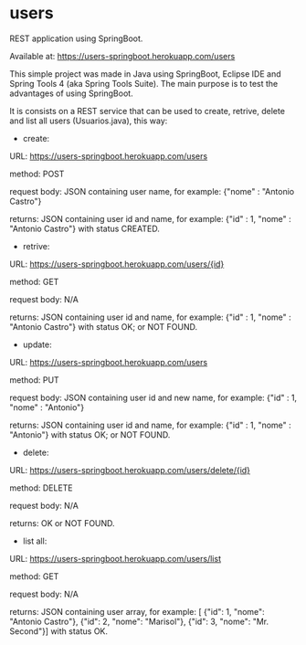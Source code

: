 # users
REST application using SpringBoot.

Available at: https://users-springboot.herokuapp.com/users

This simple project was made in Java using SpringBoot, Eclipse IDE and Spring Tools 4 (aka Spring Tools Suite). The main purpose is to test the advantages of using SpringBoot.

It is consists on a REST service that can be used to create, retrive, delete and list all users (Usuarios.java), this way:

 - create:
 
 URL: https://users-springboot.herokuapp.com/users
 
 method: POST
 
 request body: JSON containing user name, for example: {"nome" : "Antonio Castro"}
 
 returns: JSON containing user id and name, for example: {"id" : 1, "nome" : "Antonio Castro"} with status CREATED.
 
 
 
 - retrive:
 
 URL: https://users-springboot.herokuapp.com/users/{id}
 
 method: GET
 
 request body: N/A
 
 returns: JSON containing user id and name, for example: {"id" : 1, "nome" : "Antonio Castro"} with status OK; or NOT FOUND.
 
 
 
 - update:
 
 URL: https://users-springboot.herokuapp.com/users
 
 method: PUT
 
 request body: JSON containing user id and new name, for example: {"id" : 1, "nome" : "Antonio"}
 
 returns: JSON containing user id and name, for example: {"id" : 1, "nome" : "Antonio"} with status OK; or NOT FOUND.
 
 

 - delete:
 
 URL: https://users-springboot.herokuapp.com/users/delete/{id}
 
 method: DELETE
 
 request body: N/A
 
 returns: OK or NOT FOUND.
 
 
  
 - list all:
 
 URL: https://users-springboot.herokuapp.com/users/list
 
 method: GET
 
 request body: N/A
 
 returns: JSON containing user array, for example: [
    {"id": 1, "nome": "Antonio Castro"}, {"id": 2, "nome": "Marisol"}, {"id": 3, "nome": "Mr. Second"}] with status OK.
